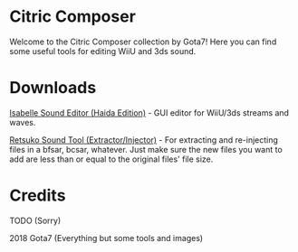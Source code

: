 # Citric Composer
Welcome to the Citric Composer collection by Gota7!
Here you can find some useful tools for editing WiiU and 3ds sound.


# Downloads
[Isabelle Sound Editor (Haida Edition)](https://github.com/Gota7/Citric-Composer/blob/master/Citric%20Composer/bin/Debug/Isabelle%20Sound%20Editor.zip?raw=true) - GUI editor for WiiU/3ds streams and waves.

[Retsuko Sound Tool (Extractor/Injector)](https://github.com/Gota7/Citric-Composer/blob/master/Retsuko%20Sound%20Editor/bin/Debug/Retsuko%20Sound%20Tool.zip?raw=true) - For extracting and re-injecting files in a bfsar, bcsar, whatever. Just make sure the new files you want to add are less than or equal to the original files' file size.


# Credits
TODO (Sorry)

2018 Gota7
(Everything but some tools and images)